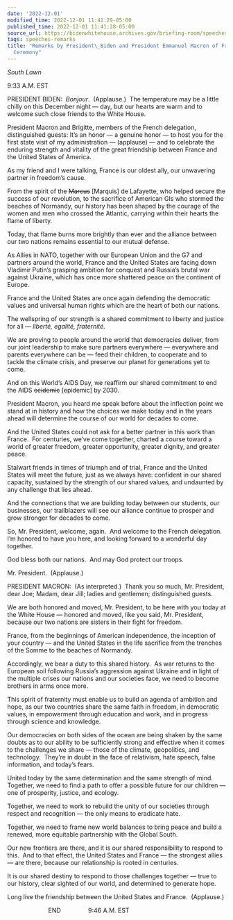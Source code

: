 ```yaml
---
date: '2022-12-01'
modified_time: 2022-12-01 11:41:29-05:00
published_time: 2022-12-01 11:41:28-05:00
source_url: https://bidenwhitehouse.archives.gov/briefing-room/speeches-remarks/2022/12/01/remarks-by-president-biden-and-president-emmanuel-macron-of-france-at-arrival-ceremony/
tags: speeches-remarks
title: "Remarks by President\_Biden and President Emmanuel Macron of France at Arrival\_\
  Ceremony"
---
```

 
*South Lawn*

9:33 A.M. EST 

PRESIDENT BIDEN:  *Bonjour*.  (Applause.)  The temperature may be a
little chilly on this December night — day, but our hearts are warm and
to welcome such close friends to the White House. 

President Macron and Brigitte, members of the French delegation,
distinguished guests: It’s an honor — a genuine honor — to host you for
the first state visit of my administration — (applause) — and to
celebrate the enduring strength and vitality of the great friendship
between France and the United States of America.

As my friend and I were talking, France is our oldest ally, our
unwavering partner in freedom’s cause.

From the spirit of the <s>Marcus</s> \[Marquis\] de Lafayette, who
helped secure the success of our revolution, to the sacrifice of
American GIs who stormed the beaches of Normandy, our history has been
shaped by the courage of the women and men who crossed the Atlantic,
carrying within their hearts the flame of liberty.

Today, that flame burns more brightly than ever and the alliance between
our two nations remains essential to our mutual defense.

As Allies in NATO, together with our European Union and the G7 and
partners around the world, France and the United States are facing down
Vladimir Putin’s grasping ambition for conquest and Russia’s brutal war
against Ukraine, which has once more shattered peace on the continent of
Europe. 

France and the United States are once again defending the democratic
values and universal human rights which are the heart of both our
nations.

The wellspring of our strength is a shared commitment to liberty and
justice for all — *liberté, egalité, fraternité.*

We are proving to people around the world that democracies deliver, from
our joint leadership to make sure partners everywhere — everywhere and
parents everywhere can be — feed their children, to cooperate and to
tackle the climate crisis, and preserve our planet for generations yet
to come. 

And on this World’s AIDS Day, we reaffirm our shared commitment to end
the AIDS <s>ecidemic</s> \[epidemic\] by 2030.

President Macron, you heard me speak before about the inflection point
we stand at in history and how the choices we make today and in the
years ahead will determine the course of our world for decades to come.

And the United States could not ask for a better partner in this work
than France.  For centuries, we’ve come together, charted a course
toward a world of greater freedom, greater opportunity, greater dignity,
and greater peace.

Stalwart friends in times of triumph and of trial, France and the United
States will meet the future, just as we always have: confident in our
shared capacity, sustained by the strength of our shared values, and
undaunted by any challenge that lies ahead. 

And the connections that we are building today between our students, our
businesses, our trailblazers will see our alliance continue to prosper
and grow stronger for decades to come. 

So, Mr. President, welcome, again.  And welcome to the French
delegation.  I’m honored to have you here, and looking forward to a
wonderful day together. 

God bless both our nations.  And may God protect our troops.

Mr. President.  (Applause.)

PRESIDENT MACRON:  (As interpreted.)  Thank you so much, Mr. President,
dear Joe; Madam, dear Jill; ladies and gentlemen; distinguished guests.

We are both honored and moved, Mr. President, to be here with you today
at the White House — honored and moved, like you said, Mr. President,
because our two nations are sisters in their fight for freedom.

France, from the beginnings of American independence, the inception of
your country — and the United States in the life sacrifice from the
trenches of the Somme to the beaches of Normandy.

Accordingly, we bear a duty to this shared history.  As war returns to
the European soil following Russia’s aggression against Ukraine and in
light of the multiple crises our nations and our societies face, we need
to become brothers in arms once more.

This spirit of fraternity must enable us to build an agenda of ambition
and hope, as our two countries share the same faith in freedom, in
democratic values, in empowerment through education and work, and in
progress through science and knowledge.

Our democracies on both sides of the ocean are being shaken by the same
doubts as to our ability to be sufficiently strong and effective when it
comes to the challenges we share — those of the climate, geopolitics,
and technology.  They’re in doubt in the face of relativism, hate
speech, false information, and today’s fears.

United today by the same determination and the same strength of mind. 
Together, we need to find a path to offer a possible future for our
children — one of prosperity, justice, and ecology.

Together, we need to work to rebuild the unity of our societies through
respect and recognition — the only means to eradicate hate.

Together, we need to frame new world balances to bring peace and build a
renewed, more equitable partnership with the Global South.

Our new frontiers are there, and it is our shared responsibility to
respond to this.  And to that effect, the United States and France — the
strongest allies — are there, because our relationship is rooted in
centuries.

It is our shared destiny to respond to those challenges together — true
to our history, clear sighted of our world, and determined to generate
hope.

Long live the friendship between the United States and France. 
(Applause.)

                        END                9:46 A.M. EST
